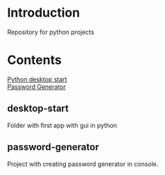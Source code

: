 # Introduction
Repository for python projects 

# Contents
[Python desktop start](#desktop-start) </br>
[Password Generator](#password-generator)

## desktop-start
Folder with first app with gui in python

## password-generator
Project with creating password generator in console.

